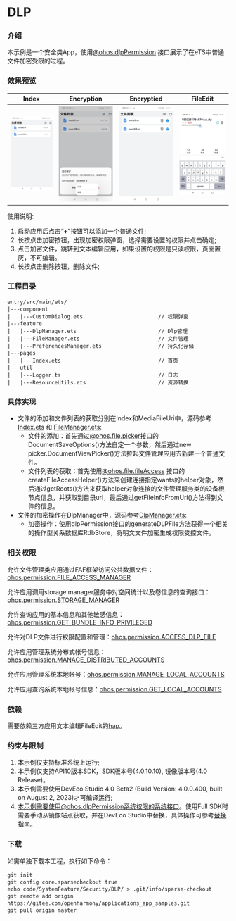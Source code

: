 # DLP

### 介绍

本示例是一个安全类App，使用[@ohos.dlpPermission](https://gitee.com/openharmony/docs/blob/master/zh-cn/application-dev/reference/apis-data-protection-kit/js-apis-dlppermission-sys.md) 接口展示了在eTS中普通文件加密受限的过程。

### 效果预览
| Index                                     | Encryption                                           | Encryptied                                       | FileEdit                                           |
|-----------------------------------------|-----------------------------------------------|---------------------------------------------|----------------------------------------------------|
| ![Index](screenshots/devices/Index.jpeg) | ![Encryption](screenshots/devices/Encryption.jpeg) | ![Encryptied](screenshots/devices/Encrypted.jpeg) | ![FileEdit](screenshots/devices/FileEditPage.jpeg) |

使用说明:
1. 启动应用后点击“**+**”按钮可以添加一个普通文件;
2. 长按点击加密按钮，出现加密权限弹窗，选择需要设置的权限并点击确定;
3. 点击加密文件，跳转到文本编辑应用，如果设置的权限是只读权限，页面置灰，不可编辑。
4. 长按点击删除按钮，删除文件;

### 工程目录
```
entry/src/main/ets/
|---component
|   |---CustomDialog.ets                        // 权限弹窗
|---feature
|   |---DlpManager.ets                          // Dlp管理
|   |---FileManager.ets                         // 文件管理
|   |---PreferencesManager.ets                  // 持久化存储
|---pages
|   |---Index.ets                               // 首页
|---util
|   |---Logger.ts                               // 日志
|   |---ResourceUtils.ets                       // 资源转换
```
### 具体实现

+ 文件的添加和文件列表的获取分别在Index和MediaFileUri中，源码参考[Index.ets](entry/src/main/ets/pages/Index.ets) 和 [FileManager.ets](entry/src/main/ets/feature/FileManager.ets):
  + 文件的添加：首先通过[@ohos.file.picker](https://gitee.com/openharmony/docs/blob/master/zh-cn/application-dev/reference/apis-core-file-kit/js-apis-file-picker.md)接口的DocumentSaveOptions()方法自定一个参数，然后通过new picker.DocumentViewPicker()方法拉起文件管理应用去新建一个普通文件。
  + 文件列表的获取：首先使用[@ohos.file.fileAccess](https://gitee.com/openharmony/docs/blob/master/zh-cn/application-dev/reference/apis-core-file-kit/js-apis-fileAccess-sys.md) 接口的createFileAccessHelper()方法来创建连接指定wants的helper对象，然后通过getRoots()方法来获取helper对象连接的文件管理服务类的设备根节点信息，并获取到目录url，最后通过getFileInfoFromUri()方法得到文件的信息。
+ 文件的加密操作在DlpManager中，源码参考[DlpManager.ets](entry/src/main/ets/feature/DlpManager.ets):
    + 加密操作：使用dlpPermission接口的generateDLPFile方法获得一个相关的操作型关系数据库RdbStore，将明文文件加密生成权限受控文件。

### 相关权限

允许文件管理类应用通过FAF框架访问公共数据文件：[ohos.permission.FILE_ACCESS_MANAGER](https://gitee.com/openharmony/docs/blob/master/zh-cn/application-dev/security/AccessToken/permissions-for-system-apps.md#ohospermissionfile_access_manager)

允许应用调用storage manager服务中对空间统计以及卷信息的查询接口：[ohos.permission.STORAGE_MANAGER](https://gitee.com/openharmony/docs/blob/master/zh-cn/application-dev/security/AccessToken/permissions-for-system-apps.md#ohospermissionstorage_manager)

允许查询应用的基本信息和其他敏感信息：[ohos.permission.GET_BUNDLE_INFO_PRIVILEGED](https://gitee.com/openharmony/docs/blob/master/zh-cn/application-dev/security/AccessToken/permissions-for-system-apps.md#ohospermissionget_bundle_info_privileged)

允许对DLP文件进行权限配置和管理：[ohos.permission.ACCESS_DLP_FILE](https://gitee.com/openharmony/docs/blob/master/zh-cn/application-dev/security/AccessToken/permissions-for-system-apps.md#ohospermissionaccess_dlp_file)

允许应用管理系统分布式帐号信息：[ohos.permission.MANAGE_DISTRIBUTED_ACCOUNTS](https://gitee.com/openharmony/docs/blob/master/zh-cn/application-dev/security/AccessToken/permissions-for-system-apps.md#ohospermissionmanage_distributed_accounts)

允许应用管理系统本地帐号：[ohos.permission.MANAGE_LOCAL_ACCOUNTS](https://gitee.com/openharmony/docs/blob/master/zh-cn/application-dev/security/AccessToken/permissions-for-system-apps.md#ohospermissionmanage_local_accounts)

允许应用查询系统本地帐号信息：[ohos.permission.GET_LOCAL_ACCOUNTS](https://gitee.com/openharmony/docs/blob/master/zh-cn/application-dev/security/AccessToken/permissions-for-system-apps.md#ohospermissionget_local_accounts)

### 依赖

需要依赖三方应用文本编辑FileEdit的[hap](screenshots/haps)。

### 约束与限制

1. 本示例仅支持标准系统上运行;
2. 本示例仅支持API10版本SDK，SDK版本号(4.0.10.10), 镜像版本号(4.0 Release)。
3. 本示例需要使用DevEco Studio 4.0 Beta2 (Build Version: 4.0.0.400, built on August 2, 2023)才可编译运行;
4. 本示例需要使用@ohos.dlpPermission系统权限的系统接口。使用Full SDK时需要手动从镜像站点获取，并在DevEco Studio中替换，具体操作可参考[替换指南](https://gitee.com/openharmony/docs/blob/master/zh-cn/application-dev/faqs/full-sdk-switch-guide.md)。

### 下载

如需单独下载本工程，执行如下命令：
```
git init
git config core.sparsecheckout true
echo code/SystemFeature/Security/DLP/ > .git/info/sparse-checkout
git remote add origin https://gitee.com/openharmony/applications_app_samples.git
git pull origin master
```
